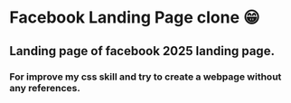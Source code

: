 # Facebook Landing Page clone 😁
## Landing page of facebook 2025 landing page.
### For improve my css skill and try to  create a webpage without any references.
